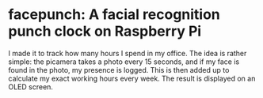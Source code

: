 # facepunch: A facial recognition punch clock on Raspberry Pi

I made it to track how many hours I spend in my office. The idea is rather simple: the picamera takes a photo every 15 seconds, and if my face is found in the photo, my presence is logged. This is then added up to calculate my exact working hours every week. The result is displayed on an OLED screen.